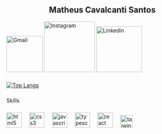 <h2 align="center">Matheus Cavalcanti Santos</h2>


<div align="left">
  
   <a href="https://mail.google.com/mail/u/0/?tab=rm&ogbl#inbox?compose=CllgCKCFTfRsFffrPTtTZjCVbjHXNZCmxvzDKbDPjCXdDMbZJpbNSdtBvfbCvgbRMrzpndfDHDB"><img src="https://img.shields.io/badge/Gmail-D14836?style=for-the-badge&logo=gmail&logoColor=white" alt="Gmail" width="95"></a>
  <a href="https://www.instagram.com/matheuscavalcantisantos/"><img src="https://img.shields.io/badge/Instagram-E4405F?style=for-the-badge&logo=instagram&logoColor=white" alt="Instagram" width="133"></a>
  <a href="https://www.linkedin.com/in/matheus-cavalcanti-santos-60a961264/"><img src="https://img.shields.io/badge/LinkedIn-0077B5?style=for-the-badge&logo=linkedin&logoColor=white" alt="Linkedin" width="120"></a>
  
</div>


###

[![Top Langs](https://github-readme-stats.vercel.app/api/top-langs/?username=Teetteu&layout=donut-vertical&theme=github_dark)](https://github.com/anuraghazra/github-readme-stats)

###

<p align="left">Skills</p>

###

<div align="left">
  <img src="https://cdn.jsdelivr.net/gh/devicons/devicon/icons/html5/html5-original.svg" height="40" alt="html5 logo"  />
  <img width="12" />
  <img src="https://cdn.jsdelivr.net/gh/devicons/devicon/icons/css3/css3-original.svg" height="40" alt="css3 logo"  />
  <img width="12" />
  <img src="https://cdn.jsdelivr.net/gh/devicons/devicon/icons/javascript/javascript-original.svg" height="40" alt="javascript logo"  />
  <img width="12" />
  <img src="https://cdn.jsdelivr.net/gh/devicons/devicon/icons/typescript/typescript-original.svg" height="40" alt="typescript logo"  />
  <img width="12" />
  <img src="https://cdn.jsdelivr.net/gh/devicons/devicon/icons/react/react-original.svg" height="40" alt="react logo"  />
  <img width="12" />
  <img src="https://static-00.iconduck.com/assets.00/tailwind-css-icon-512x307-1v56l8ed.png" height="33" alt="taiwind logo"  />
</div>

###
